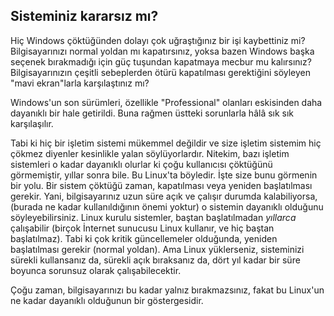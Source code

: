 <?php require("../../entete.php"); ?> <?php require("../../base.php"); ?>

<div id="corps">

<h2>Sisteminiz kararsız mı?</h2>

Hiç Windows çöktüğünden dolayı çok uğraştığınız bir işi kaybettiniz mi? Bilgisayarınızı normal yoldan mı kapatırsınız, yoksa bazen Windows başka seçenek bırakmadığı için güç tuşundan kapatmaya mecbur mu kalırsınız? Bilgisayarınızın çeşitli sebeplerden ötürü kapatılması gerektiğini söyleyen "mavi ekran"larla karşılaştınız mı?

Windows'un son sürümleri, özellikle "Professional" olanları eskisinden daha dayanıklı bir hale getirildi. Buna rağmen üstteki sorunlarla hâlâ sık sık karşılaşılır.

Tabi ki hiç bir işletim sistemi mükemmel değildir ve size işletim sistemim hiç çökmez diyenler kesinlikle yalan söylüyorlardır. Nitekim, bazı işletim sistemleri o kadar dayanıklı olurlar ki çoğu kullanıcısı çöktüğünü görmemiştir, yıllar sonra bile. Bu Linux'ta böyledir. İşte size bunu görmenin bir yolu. Bir sistem çöktüğü zaman, kapatılması veya yeniden başlatılması gerekir. Yani, bilgisayarınız uzun süre açık ve çalışır durumda kalabiliyorsa, (burada ne kadar kullanıldığının önemi yoktur) o sistemin dayanıklı olduğunu söyleyebilirsiniz. Linux kurulu sistemler, baştan başlatılmadan <i>yıllarca</i> çalışabilir (birçok İnternet sunucusu Linux kullanır, ve hiç baştan başlatılmaz). Tabi ki çok kritik güncellemeler olduğunda, yeniden başlatılması gerekir (normal yoldan). Ama Linux yüklerseniz, sisteminizi sürekli kullansanız da, sürekli açık bıraksanız da, dört yıl kadar bir süre boyunca sorunsuz olarak çalışabilecektir.

Çoğu zaman, bilgisayarınızı bu kadar yalnız bırakmazsınız, fakat bu Linux'un ne kadar dayanıklı olduğunun bir göstergesidir.

</div>


